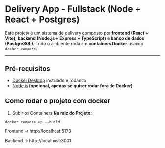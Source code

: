 # Delivery App - Fullstack (Node + React + Postgres)

Este projeto é um sistema de delivery composto por **frontend (React + Vite)**, **backend (Node.js + Express + TypeScript)** e **banco de dados (PostgreSQL)**.
Todo o ambiente roda em **containers Docker** usando `docker-compose`.

---

## Pré-requisitos

- [Docker Desktop](https://www.docker.com/products/docker-desktop/) instalado e rodando
- [Node.js](https://nodejs.org/) **(opcional, apenas se quiser rodar fora do Docker)**

## Como rodar o projeto com docker

1) Subir os Containers
**Na raiz do Projeto:**
```env
docker compose up --build
```
Frontend → http://localhost:5173

Backend → http://localhost:3001

